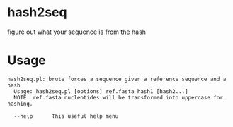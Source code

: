 # hash2seq
figure out what your sequence is from the hash

# Usage

```text
hash2seq.pl: brute forces a sequence given a reference sequence and a hash
  Usage: hash2seq.pl [options] ref.fasta hash1 [hash2...]
  NOTE: ref.fasta nucleotides will be transformed into uppercase for hashing.

  --help      This useful help menu
```

